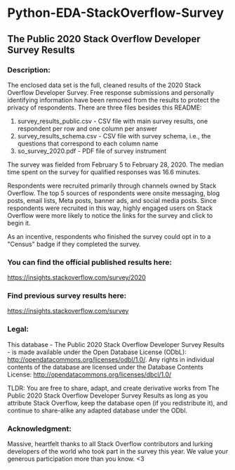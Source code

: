 # Python-EDA-StackOverflow-Survey

## The Public 2020 Stack Overflow Developer Survey Results

### Description:

The enclosed data set is the full, cleaned results of the 2020 Stack Overflow Developer Survey. Free response submissions and personally identifying information have been removed from the results to protect the privacy of respondents. There are three files besides this README:

1. survey_results_public.csv - CSV file with main survey results, one respondent per row and one column per answer
2. survey_results_schema.csv - CSV file with survey schema, i.e., the questions that correspond to each column name
3. so_survey_2020.pdf - PDF file of survey instrument

The survey was fielded from February 5 to February 28, 2020. The median time spent on the survey for qualified responses was 16.6 minutes.

Respondents were recruited primarily through channels owned by Stack Overflow. The top 5 sources of respondents were onsite messaging, blog posts, email lists, Meta posts, banner ads, and social media posts. Since respondents were recruited in this way, highly engaged users on Stack Overflow were more likely to notice the links for the survey and click to begin it.

As an incentive, respondents who finished the survey could opt in to a "Census" badge if they completed the survey.

### You can find the official published results here:

https://insights.stackoverflow.com/survey/2020

### Find previous survey results here:

https://insights.stackoverflow.com/survey

### Legal:

This database - The Public 2020 Stack Overflow Developer Survey Results - is made available under the Open Database License (ODbL): http://opendatacommons.org/licenses/odbl/1.0/. Any rights in individual contents of the database are licensed under the Database Contents License: http://opendatacommons.org/licenses/dbcl/1.0/

TLDR: You are free to share, adapt, and create derivative works from The Public 2020 Stack Overflow Developer Survey Results as long as you attribute Stack Overflow, keep the database open (if you redistribute it), and continue to share-alike any adapted database under the ODbl.

### Acknowledgment:

Massive, heartfelt thanks to all Stack Overflow contributors and lurking developers of the world who took part in the survey this year. We value your generous participation more than you know. <3

